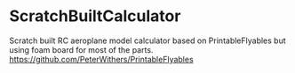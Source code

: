 ScratchBuiltCalculator
======================

Scratch built RC aeroplane model calculator based on PrintableFlyables but using foam board for most of the parts.
https://github.com/PeterWithers/PrintableFlyables
